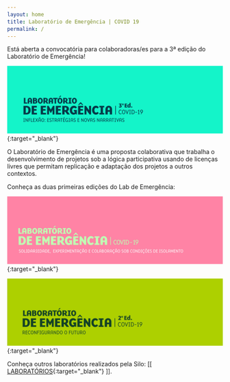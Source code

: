 ```yaml
---
layout: home
title: Laboratório de Emergência | COVID 19
permalink: /
---
```


Está aberta a convocatória para colaboradoras/es para a 3ª edição do Laboratório de Emergência!

[![](/media/images/covers/lab_emergencia_3ed.jpg)](https://labdeemergencia.silo.org.br/3ed){:target="_blank"}


O Laboratório de Emergência é uma proposta colaborativa que trabalha o desenvolvimento de projetos sob a lógica participativa usando de licenças livres que permitam replicação e adaptação dos projetos a outros contextos. 

Conheça as duas primeiras edições do Lab de Emergência:

[![](/media/images/covers/lab_emergencia_1ed.jpg)](https://labdeemergencia.silo.org.br/1ed){:target="_blank"}

[![](/media/images/covers/lab_emergencia_2ed.jpg)](https://labdeemergencia.silo.org.br/2ed){:target="_blank"}


Conheça outros laboratórios realizados pela Silo: [[ [LABORATÓRIOS](https://silo.org.br/interactivos/){:target="_blank"} ]].

